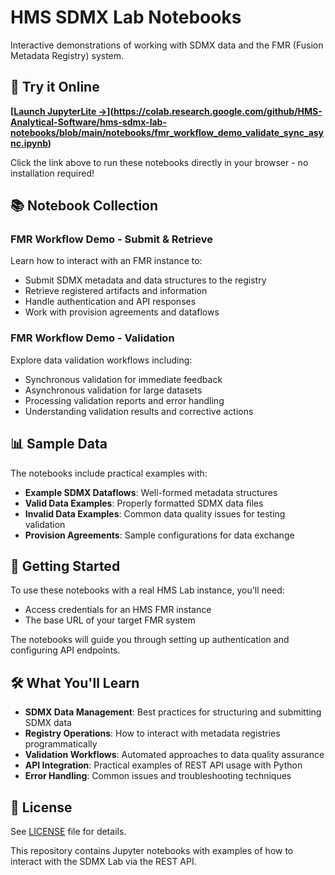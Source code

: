 # HMS SDMX Lab Notebooks

Interactive demonstrations of working with SDMX data and the FMR (Fusion Metadata Registry) system.

## 🚀 Try it Online

**[[Launch JupyterLite →](https://hms-analytical-software.github.io/hms-sdmx-lab-notebooks/)](https://colab.research.google.com/github/HMS-Analytical-Software/hms-sdmx-lab-notebooks/blob/main/notebooks/fmr_workflow_demo_validate_sync_async.ipynb)**

Click the link above to run these notebooks directly in your browser - no installation required!

## 📚 Notebook Collection

### FMR Workflow Demo - Submit & Retrieve
Learn how to interact with an FMR instance to:
- Submit SDMX metadata and data structures to the registry
- Retrieve registered artifacts and information
- Handle authentication and API responses
- Work with provision agreements and dataflows

### FMR Workflow Demo - Validation
Explore data validation workflows including:
- Synchronous validation for immediate feedback
- Asynchronous validation for large datasets
- Processing validation reports and error handling
- Understanding validation results and corrective actions

## 📊 Sample Data

The notebooks include practical examples with:
- **Example SDMX Dataflows**: Well-formed metadata structures
- **Valid Data Examples**: Properly formatted SDMX data files
- **Invalid Data Examples**: Common data quality issues for testing validation
- **Provision Agreements**: Sample configurations for data exchange

## 🔑 Getting Started

To use these notebooks with a real HMS Lab instance, you'll need:
- Access credentials for an HMS FMR instance
- The base URL of your target FMR system

The notebooks will guide you through setting up authentication and configuring API endpoints.

## 🛠 What You'll Learn

- **SDMX Data Management**: Best practices for structuring and submitting SDMX data
- **Registry Operations**: How to interact with metadata registries programmatically
- **Validation Workflows**: Automated approaches to data quality assurance
- **API Integration**: Practical examples of REST API usage with Python
- **Error Handling**: Common issues and troubleshooting techniques

## 📄 License

See [LICENSE](LICENSE) file for details.

This repository contains Jupyter notebooks with examples of how to interact with the SDMX Lab via the REST API.

